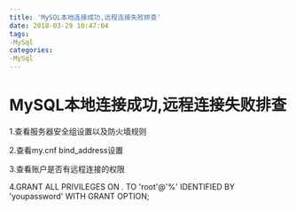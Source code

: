 ```yaml
---
title: 'MySQL本地连接成功,远程连接失败排查'
date: 2018-03-29 10:47:04
tags:
-MySql
categories:
-MySql
---
```

# MySQL本地连接成功,远程连接失败排查

1.查看服务器安全组设置以及防火墙规则

2.查看my.cnf bind_address设置

3.查看账户是否有远程连接的权限

4.GRANT ALL PRIVILEGES ON *.* TO 'root'@'%' IDENTIFIED BY 'youpassword' WITH GRANT OPTION;

